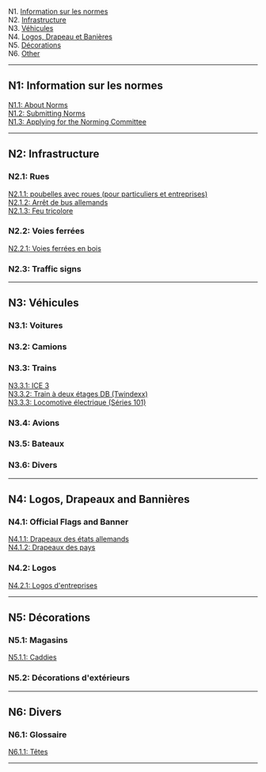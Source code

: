 
N1. [Information sur les normes](#n1-information-sur-les-normes)    
N2. [Infrastructure](#n2-infrastructure)    
N3. [Véhicules](#n3-véhicules)    
N4. [Logos, Drapeau et Banières](#n4-logos-drapeaux-et-banières)    
N5. [Décorations](#n5-décorations)    
N6. [Other](#n6-other)    

***

## N1: Information sur les normes

[N1.1: About Norms](/BTFR/N1.1_FR)    
[N1.2: Submitting Norms](/BTFR/N1.2_FR)    
[N1.3: Applying for the Norming Committee](/BTFR/N1.3_FR)


***

## N2: Infrastructure
### N2.1: Rues
[N2.1.1: poubelles avec roues (pour particuliers et entreprises)](/BTFR/N2.1.1_FR)    
[N2.1.2: Arrêt de bus allemands](/BTFR/N2.1.2_FR)    
[N2.1.3: Feu tricolore](/BTFR/N2.1.3_FR)
### N2.2: Voies ferrées
[N2.2.1: Voies ferrées en bois](/BTFR/N2.2.1_FR)
### N2.3: Traffic signs

***

## N3: Véhicules
### N3.1: Voitures
### N3.2: Camions
### N3.3: Trains
[N3.3.1: ICE 3](/BTFR/N3.3.1_FR)    
[N3.3.2: Train à deux étages DB (Twindexx)](/BTFR/N3.3.2_FR)    
[N3.3.3: Locomotive électrique (Séries 101)](/BTFR/N3.3.3_FR)
### N3.4: Avions
### N3.5: Bateaux
### N3.6: Divers

***

## N4: Logos, Drapeaux and Bannières
### N4.1: Official Flags and Banner
[N4.1.1: Drapeaux des états allemands](/BTFR/N4.1.1_FR)    
[N4.1.2: Drapeaux des pays](/BTFR/N4.1.2_FR)    
### N4.2: Logos
[N4.2.1: Logos d'entreprises](/BTFR/N4.2.1_FR)

***


## N5: Décorations
### N5.1: Magasins
[N5.1.1: Caddies](/BTFR/N5.1.1_FR)   
### N5.2: Décorations d'extérieurs



***
## N6: Divers
### N6.1: Glossaire
[N6.1.1: Têtes](/BTFR/N6.1.1_FR)

***
